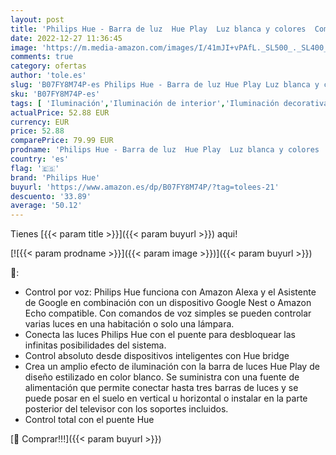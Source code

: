 ```yaml
---
layout: post
title: 'Philips Hue - Barra de luz  Hue Play  Luz blanca y colores  Compatible con Alexa y Google Home  Blanco - 1 Unidad'
date: 2022-12-27 11:36:45
image: 'https://m.media-amazon.com/images/I/41mJI+vPAfL._SL500_._SL400_.jpg'
comments: true
category: ofertas
author: 'tole.es'
slug: 'B07FY8M74P-es Philips Hue - Barra de luz Hue Play Luz blanca y colores...'
sku: 'B07FY8M74P-es'
tags: [ 'Iluminación','Iluminación de interior','Iluminación decorativa y para usos específicos de interior','Tiras LED de interior','alexa','google','home','hue','philips','philips hue','🇪🇸', ]
actualPrice: 52.88 EUR
currency: EUR
price: 52.88
comparePrice: 79.99 EUR
prodname: 'Philips Hue - Barra de luz  Hue Play  Luz blanca y colores  Compatible con Alexa y Google Home  Blanco - 1 Unidad'
country: 'es'
flag: '🇪🇸'
brand: 'Philips Hue'
buyurl: 'https://www.amazon.es/dp/B07FY8M74P/?tag=tolees-21'
descuento: '33.89'
average: '50.12'
---
```


Tienes [{{< param title >}}]({{< param buyurl >}}) aqui!

[![{{< param prodname >}}]({{< param image >}})]({{< param buyurl >}})

🔎:

- Control por voz: Philips Hue funciona con Amazon Alexa y el Asistente de Google en combinación con un dispositivo Google Nest o Amazon Echo compatible. Con comandos de voz simples se pueden controlar varias luces en una habitación o solo una lámpara.
- Conecta las luces Philips Hue con el puente para desbloquear las infinitas posibilidades del sistema.
- Control absoluto desde dispositivos inteligentes con Hue bridge
- Crea un amplio efecto de iluminación con la barra de luces Hue Play de diseño estilizado en color blanco. Se suministra con una fuente de alimentación que permite conectar hasta tres barras de luces y se puede posar en el suelo en vertical u horizontal o instalar en la parte posterior del televisor con los soportes incluidos.
- Control total con el puente Hue

[🛒 Comprar!!!]({{< param buyurl >}})
